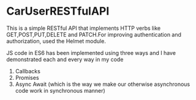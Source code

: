 # CarUserRESTfulAPI
This is a simple RESTful API that implements HTTP verbs like GET,POST,PUT,DELETE and PATCH.For improving authentication and authorization, used the Helmet module. 

JS code in ES6 has been implemented using three ways and I have demonstrated each and every way in my code
  1. Callbacks
  2. Promises
  3. Async Await (which is the way we make our otherwise asynchronous code work in synchronous manner)
